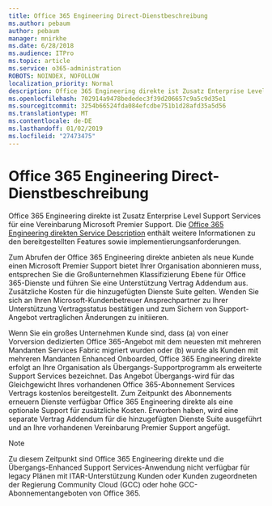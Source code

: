 ```yaml
---
title: Office 365 Engineering Direct-Dienstbeschreibung
ms.author: pebaum
author: pebaum
manager: mnirkhe
ms.date: 6/28/2018
ms.audience: ITPro
ms.topic: article
ms.service: o365-administration
ROBOTS: NOINDEX, NOFOLLOW
localization_priority: Normal
description: Office 365 Engineering direkte ist Zusatz Enterprise Level Support Services für eine Vereinbarung Microsoft Premier Support. Der Office 365 Engineering direkten Service Description enthält weitere Informationen zu den bereitgestellten Features sowie implementierungsanforderungen.
ms.openlocfilehash: 702914a9478bededec3f39d206657c9a5c9d35e1
ms.sourcegitcommit: 3254b66524fda084efcdbe751b1d28afd35a5d56
ms.translationtype: MT
ms.contentlocale: de-DE
ms.lasthandoff: 01/02/2019
ms.locfileid: "27473475"
---
```

# <a name="office-365-engineering-direct-service-description"></a>Office 365 Engineering Direct-Dienstbeschreibung

Office 365 Engineering direkte ist Zusatz Enterprise Level Support Services für eine Vereinbarung Microsoft Premier Support. Die [Office 365 Engineering direkten Service Description](https://github.com/MicrosoftDocs/OfficeDocs-O365ServiceDescriptions/blob/master/Office%20365%20Engineering%20Direct%20-%20Svc%20Desc%20(11dec2018).pdf) enthält weitere Informationen zu den bereitgestellten Features sowie implementierungsanforderungen.

Zum Abrufen der Office 365 Engineering direkte anbieten als neue Kunde einen Microsoft Premier Support bietet Ihrer Organisation abonnieren muss, entsprechen Sie die Großunternehmen Klassifizierung Ebene für Office 365-Dienste und führen Sie eine Unterstützung Vertrag Addendum aus. Zusätzliche Kosten für die hinzugefügten Dienste Suite gelten. Wenden Sie sich an Ihren Microsoft-Kundenbetreuer Ansprechpartner zu Ihrer Unterstützung Vertragsstatus bestätigen und zum Sichern von Support-Angebot vertraglichen Änderungen zu initiieren. 

Wenn Sie ein großes Unternehmen Kunde sind, dass (a) von einer Vorversion dedizierten Office 365-Angebot mit dem neuesten mit mehreren Mandanten Services Fabric migriert wurden oder (b) wurde als Kunden mit mehreren Mandanten Enhanced Onboarded, Office 365 Engineering direkte erfolgt an Ihre Organisation als Übergangs-Supportprogramm als erweiterte Support Services bezeichnet. Das Angebot Übergangs-wird für das Gleichgewicht Ihres vorhandenen Office 365-Abonnement Services Vertrags kostenlos bereitgestellt. Zum Zeitpunkt des Abonnements erneuern Dienste verfügbar Office 365 Engineering direkte als eine optionale Support für zusätzliche Kosten. Erworben haben, wird eine separate Vertrag Addendum für die hinzugefügten Dienste Suite ausgeführt und an Ihre vorhandenen Vereinbarung Premier Support angefügt.

> [!NOTE]
> Zu diesem Zeitpunkt sind Office 365 Engineering direkte und die Übergangs-Enhanced Support Services-Anwendung nicht verfügbar für legacy Plänen mit ITAR-Unterstützung Kunden oder Kunden zugeordneten der Regierung Community Cloud (GCC) oder hohe GCC-Abonnementangeboten von Office 365.
